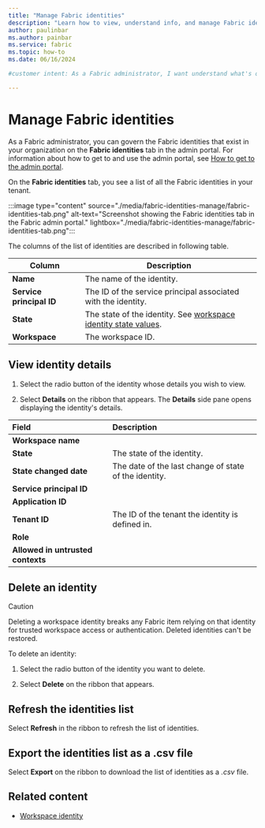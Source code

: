 ```yaml
---
title: "Manage Fabric identities"
description: "Learn how to view, understand info, and manage Fabric identities as a Fabric administrator."
author: paulinbar
ms.author: painbar
ms.service: fabric
ms.topic: how-to
ms.date: 06/16/2024

#customer intent: As a Fabric administrator, I want understand what's on the Fabric identities tab so that I can monitor and govern all the Fabric identities in my organization.

---
```


# Manage Fabric identities

As a Fabric administrator, you can govern the Fabric identities that exist in your organization on the **Fabric identities** tab in the admin portal. For information about how to get to and use the admin portal, see [How to get to the admin portal](./admin-center.md#how-to-get-to-the-admin-portal).

On the **Fabric identities** tab, you see a list of all the Fabric identities in your tenant.

:::image type="content" source="./media/fabric-identities-manage/fabric-identities-tab.png" alt-text="Screenshot showing the Fabric identities tab in the Fabric admin portal." lightbox="./media/fabric-identities-manage/fabric-identities-tab.png":::

The columns of the list of identities are described in following table.

| Column | Description |
| --------- | --------- |
| **Name** | The name of the identity. |
| **Service principal ID** | The ID of the service principal associated with the identity. |
| **State** | The state of the identity. See [workspace identity state values](../security/workspace-identity.md#identity-details).|
| **Workspace** | The workspace ID. |

## View identity details

1. Select the radio button of the identity whose details you wish to view.

1. Select **Details** on the ribbon that appears. The **Details** side pane opens displaying the identity's details.

| Field                             | Description                                           |
|:----------------------------------|:------------------------------------------------------|
| **Workspace name**                |                                                       |
| **State**                         | The state of the identity.                            |
| **State changed date**            | The date of the last change of state of the identity. |
| **Service principal ID**          |                                                       |
| **Application ID**                |                                                       |
| **Tenant ID**                     | The ID of the tenant the identity is defined in.      |
| **Role**                          |                                                       |
| **Allowed in untrusted contexts** |                                                       |

## Delete an identity

> [!CAUTION]
> Deleting a workspace identity breaks any Fabric item relying on that identity for trusted workspace access or authentication. Deleted identities can't be restored.

To delete an identity:

1. Select the radio button of the identity you want to delete.

1. Select **Delete** on the ribbon that appears.

## Refresh the identities list

Select **Refresh** in the ribbon to refresh the list of identities.

## Export the identities list as a .csv file

Select **Export** on the ribbon to download the list of identities as a *.csv* file.

## Related content

* [Workspace identity](../security/workspace-identity.md)
